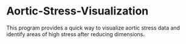 # Aortic-Stress-Visualization
This program provides a quick way to visualize aortic stress data and identify areas of high stress after reducing dimensions.
